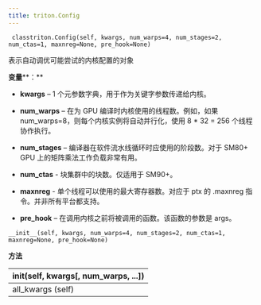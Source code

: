 ```yaml
---
title: triton.Config
---
```



```plain
 classtriton.Config(self, kwargs, num_warps=4, num_stages=2, num_ctas=1, maxnreg=None, pre_hook=None)
```


表示自动调优可能尝试的内核配置的对象


**变量****：**


* **kwargs** – 1 个元参数字典，用于作为关键字参数传递给内核。

* **num_warps** – 在为 GPU 编译时内核使用的线程数。例如，如果 num_warps=8，则每个内核实例将自动并行化，使用 8 * 32 = 256 个线程协作执行。

* **num_stages** – 编译器在软件流水线循环时应使用的阶段数。对于 SM80+ GPU 上的矩阵乘法工作负载非常有用。

* **num_ctas** -  块集群中的块数。仅适用于 SM90+。

* **maxnreg** - 单个线程可以使用的最大寄存器数。对应于 ptx 的 .maxnreg 指令。并非所有平台都支持。

* **pre_hook** – 在调用内核之前将被调用的函数。该函数的参数是 args。

`__init__(self, kwargs, num_warps=4, num_stages=2, num_ctas=1, maxnreg=None, pre_hook=None)`


**方法**

|__init__(**self, kwargs[, num_warps, ...])**|
|:----|
|all_kwargs (self)|


